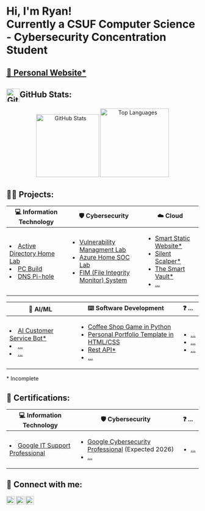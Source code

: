 <h1>Hi, I'm Ryan! </br> Currently a CSUF Computer Science - Cybersecurity Concentration Student</h1>

<h2> <a href="http://.../Home.html" target="_blank"> 💼 Personal Website*</a> </h2>

<h2><img src="https://github.githubassets.com/images/modules/logos_page/GitHub-Mark.png" alt="GitHub" width="35" height="35" style="vertical-align: middle;" />GitHub Stats:</h2>
<div align="center">

  <img src="https://github-readme-stats.vercel.app/api?username=Ryan4012&show_icons=true&theme=tokyonight" alt="GitHub Stats" height="165"/>

  <img src="https://github-readme-stats.vercel.app/api/top-langs/?username=Ryan4012&layout=compact&langs_count=8&theme=tokyonight" alt="Top Languages" height="180"/>

</div>



<h2>👨‍💻 Projects:</h2>


<table align="center">
  <thead>
    <tr>
      <th>💻 Information Technology</th>
      <th>🛡️ Cybersecurity</th>
      <th>☁️ Cloud</th>
    </tr>
  </thead>
  <tbody>
    <tr>
      <td>
        <li><a href ="https://github.com/Ryan4012/ActiveDirectoryLab" target="_blank">Active Directory Home Lab</a></li>
        <li><a href ="https://github.com/Ryan4012/PC-Build" target="_blank">PC Build</a></li>
        <li><a href ="https://github.com/Ryan4012/DNS-Pi-Hole" target="_blank">DNS Pi-hole</a></li>
      </td>
      <td>
        <ul>
          <li><a href = https://github.com/Ryan4012/VulnerabilityManagementLab>Vulnerability Managment Lab</a></li>
          <li><a href = https://github.com/Ryan4012/AzureHomeSOCLab>Azure Home SOC Lab</a></li>
          <li><a href = https://github.com/Ryan4012/FIM>FIM (File Integrity Monitor) System</a></li>
        </ul>
      </td>
      <td>
        <ul>
          <li><a href = https://github.com/Ryan4012/project-url>Smart Static Website*</a></li>
          <li><a href = https://github.com/Ryan4012/project-url>Silent Scalper*</a></li>
          <li><a href = https://github.com/Ryan4012/project-url>The Smart Vault*</a></li>
          <li><a href = >...</a></li>
        </ul>
      </td>
    </tr>
  </tbody>
</table>
<b></b>
<table align="center">
  <thead>
    <tr>
      <th>🤖 AI/ML</th>
      <th>⌨️ Software Development</th>
      <th>❓ ...</th>
    </tr>
  </thead>
  <tbody>
    <tr>
      <td>
        <li><a href = https://github.com/Ryan4012/project-url>AI Customer Service Bot*</a></li>
        <li><a href = https://github.com/Ryan4012/project-url>...</a></li>
        <li><a href = https://github.com/Ryan4012/project-url>...</a></li>
      </td>
      <td>
        <ul>
          <li><a href = https://github.com/Ryan4012/CoffeeShopGame>Coffee Shop Game in Python</a></li>
          <li><a href = https://github.com/Ryan4012/PersonalPortfolioTemp>Personal Portfolio Template in HTML/CSS</a></li>
          <li><a href = https://github.com/Ryan4012/project-url>Rest API*</a></li>
          <li><a href = https://github.com/Ryan4012/project-url>...</a></li>
        </ul>
      </td>
      <td>
        <ul>
          <li><a href = >...</a></li>
          <li><a href = >...</a></li>
          <li><a href = >...</a></li>
        </ul>
      </td>
    </tr>
  </tbody>
</table>

<p>* Incomplete</p>

<h2>📄 Certifications:</h2>

<table align="center">
  <thead>
    <tr>
      <th>💻 Information Technology</th>
      <th>🛡️ Cybersecurity</th>
      <th>❓ ...</th>
    </tr>
  </thead>
  <tbody>
    <tr>
      <td>
        <li><a href = https://www.coursera.org/account/accomplishments/specialization/FZH7VG7NBDH7>Google IT Support Professional</a></li>
      </td>
      <td>
        <ul>
          <li><a href = https://github.com/Ryan4012/cert-url>Google Cybersecurity Professional</a> (Expected 2026) </li>
          <li><a href = https://github.com/Ryan4012/cert-url>...</a></li>
        </ul>
      </td>
      <td>
        <ul>
          <li><a href = >...</a></li>
        </ul>
      </td>
    </tr>
  </tbody>
</table>

<h2> 🤳 Connect with me:</h2>

[<img align="left" alt="RyanFranson | LinkedIn" width="22px" src="https://cdn.jsdelivr.net/npm/simple-icons@v3/icons/linkedin.svg" />][linkedin]
[<img align="left" alt=" | X" width="22px" src="https://upload.wikimedia.org/wikipedia/commons/5/53/X_logo_2023_original.svg" />][x]
[<img align="left" alt=" | Instagram" width="22px" src="https://cdn.jsdelivr.net/npm/simple-icons@v3/icons/instagram.svg" />][instagram]

[linkedin]: https://linkedin.com/in/ryan-franson
[x]: https://x.com/
[instagram]: https://www.instagram.com//


<!--
**Ryan4012/ryan4012** is a ✨ _special_ ✨ repository because its `README.md` (this file) appears on your GitHub profile.

Here are some ideas to get you started:

- 🔭 I’m currently working on ...
- 🌱 I’m currently learning ...
- 👯 I’m looking to collaborate on ...
- 🤔 I’m looking for help with ...
- 💬 Ask me about ...
- 📫 How to reach me: ...
- 😄 Pronouns: ...
- ⚡ Fun fact: ...
-->
